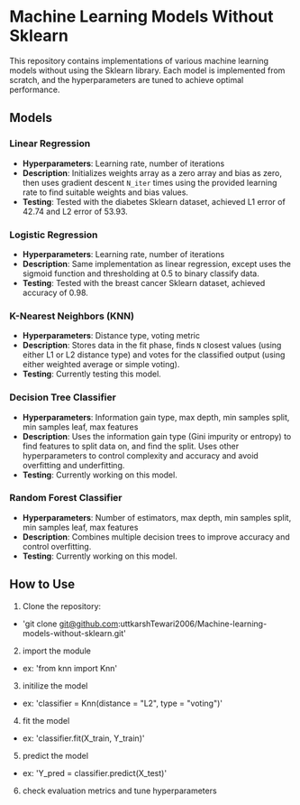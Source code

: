 # Machine Learning Models Without Sklearn

This repository contains implementations of various machine learning models without using the Sklearn library. Each model is implemented from scratch, and the hyperparameters are tuned to achieve optimal performance.

## Models

### Linear Regression
- **Hyperparameters**: Learning rate, number of iterations
- **Description**: Initializes weights array as a zero array and bias as zero, then uses gradient descent `N_iter` times using the provided learning rate to find suitable weights and bias values.
- **Testing**: Tested with the diabetes Sklearn dataset, achieved L1 error of 42.74 and L2 error of 53.93.

### Logistic Regression
- **Hyperparameters**: Learning rate, number of iterations
- **Description**: Same implementation as linear regression, except uses the sigmoid function and thresholding at 0.5 to binary classify data.
- **Testing**: Tested with the breast cancer Sklearn dataset, achieved accuracy of 0.98.

### K-Nearest Neighbors (KNN)
- **Hyperparameters**: Distance type, voting metric
- **Description**: Stores data in the fit phase, finds `N` closest values (using either L1 or L2 distance type) and votes for the classified output (using either weighted average or simple voting).
- **Testing**: Currently testing this model.

### Decision Tree Classifier
- **Hyperparameters**: Information gain type, max depth, min samples split, min samples leaf, max features
- **Description**: Uses the information gain type (Gini impurity or entropy) to find features to split data on, and find the split. Uses other hyperparameters to control complexity and accuracy and avoid overfitting and underfitting.
- **Testing**: Currently working on this model.

### Random Forest Classifier
- **Hyperparameters**: Number of estimators, max depth, min samples split, min samples leaf, max features
- **Description**: Combines multiple decision trees to improve accuracy and control overfitting.
- **Testing**: Currently working on this model.

## How to Use
1. Clone the repository:
-    'git clone git@github.com:uttkarshTewari2006/Machine-learning-models-without-sklearn.git'
2. import the module
-    ex: 'from knn import Knn'
3. initilize the model
-    ex: 'classifier = Knn(distance = "L2", type = "voting")'
4. fit the model
-    ex: 'classifier.fit(X_train, Y_train)'
5. predict the model
-    ex: 'Y_pred = classifier.predict(X_test)'
6. check evaluation metrics and tune hyperparameters
